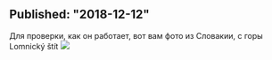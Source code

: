 Published: "2018-12-12"
---------------------------------------------------------------------------
Для проверки, как он работает, вот вам фото из Словакии, с горы Lomnický štít
![](IMG_20180720_170641.jpeg)